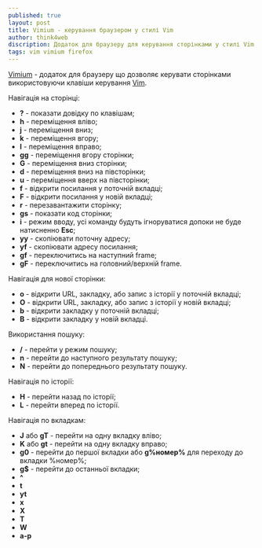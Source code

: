 ```yaml
---
published: true
layout: post
title: Vimium - керування браузером у стилі Vim
author: think4web
discription: Додаток для браузеру для керування сторінками у стилі Vim.
tags: vim vimium firefox 
---
```


[Vimium](https://github.com/philc/vimium) - додаток для браузеру що дозволяє керувати сторінками використовуючи клавіши керування [Vim](/Konspekt-po-Vim/).

Навігація на сторінці:
- **?** - показати довідку по клавішам;
- **h** - переміщення вліво;
- **j** - переміщення вниз;
- **k** - переміщення вгору;
- **l** - переміщення вправо;
- **gg** - переміщення вгору сторінки;
- **G** - переміщення вниз сторінки;
- **d** - переміщення вниз на півсторінки;
- **u** - переміщення вверх на півсторінки;
- **f** - відкрити посилання у поточній вкладці;
- **F** - відкрити посилання у новій вкладці;
- **r** - перезавантажити сторінку;
- **gs** - показати код сторінки;
- **i** - режим вводу, усі команду будуть ігноруватися допоки не буде натисненно **Esc**;
- **yy** - скопіювати поточну адресу;
- **yf** - скопіювати адресу посилання;
- **gf** - переключитись на наступний frame;
- **gF** - переключитись на головний/верхній frame.

Навігація для нової сторінки:
- **o** - відкрити URL, закладку, або запис з історії у поточній вкладці;
- **O** - відкрити URL, закладку, або запис з історії у новій вкладці;
- **b** - відкрити закладку у поточній вкладці;
- **B** - відкрити закладку у новій вкладці.

Використання пошуку:
- **/** - перейти у режим пошуку;
- **n** - перейти до наступного результату пошуку;
- **N** - перейти до попереднього результату пошуку.

Навігація по історії:
- **H** - перейти назад по історії;
- **L** - перейти вперед по історії.

Навігація по вкладкам:
- **J** або **gT** - перейти на одну вкладку вліво;
- **K** або **gt** - перейти на одну вкладку вправо;
- **g0** - перейти до першої вкладки або **g%номер%** для переходу до вкладки %номер%;
- **g$** - перейти до останньої вкладки;
- **^** 
- **t**
- **yt**
- **x**
- **X**
- **T**
- **W**
- **a-p**
